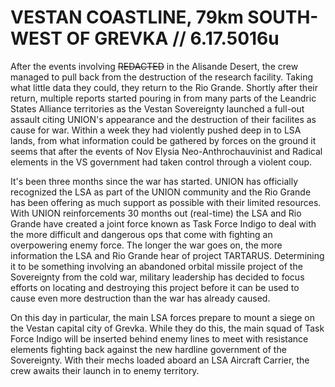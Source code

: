 # VESTAN COASTLINE, 79km SOUTH-WEST OF GREVKA // 6.17.5016u
After the events involving ~~REDACTED~~ in the Alisande Desert, the crew managed to pull back from the destruction of the research facility. Taking what little data they could, they return to the Rio Grande.
Shortly after their return, multiple reports started pouring in from many parts of the Leandric States Alliance territories as the Vestan Sovereignty launched a full-out assault citing UNION's appearance
and the destruction of their facilites as cause for war. Within a week they had violently pushed deep in to LSA lands, from what information could be gathered by forces on the ground it seems that after the
events of Nov Elysia Neo-Anthrochauvinist and Radical elements in the VS government had taken control through a violent coup. 

It's been three months since the war has started. UNION has officially recognized the LSA as part of the UNION community and the Rio Grande has been offering as much support as possible with their limited resources. 
With UNION reinforcements 30 months out (real-time) the LSA and Rio Grande have created a joint force known as Task Force Indigo to deal with the more difficult and dangerous ops that come with fighting an overpowering
enemy force. The longer the war goes on, the more information the LSA and Rio Grande hear of project TARTARUS. Determining it to be something involving an abandoned orbital missile project of the Sovereignty from the 
cold war, military leadership has decided to focus efforts on locating and destroying this project before it can be used to cause even more destruction than the war has already caused.

On this day in particular, the main LSA forces prepare to mount a siege on the Vestan capital city of Grevka. While they do this, the main squad of Task Force Indigo will be inserted behind enemy lines to 
meet with resistance elements fighting back against the new hardline government of the Sovereignty. With their mechs loaded aboard an LSA Aircraft Carrier, the crew awaits their launch in to enemy territory.
